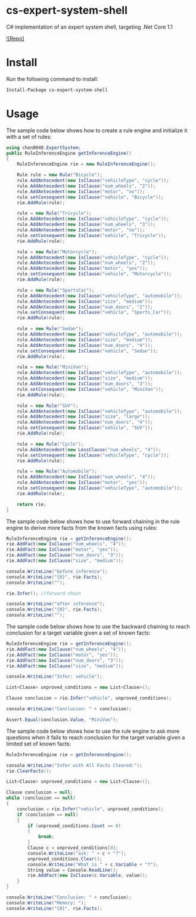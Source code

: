 # cs-expert-system-shell
C# implementation of an expert system shell, targeting .Net Core 1.1

[![Repo]](https://github.com/chen0040/cs-expert-system-shell)

# Install

Run the following command to install:

```bash
Install-Package cs-expert-system-shell
```

# Usage

The sample code below shows how to create a rule engine and initialize it with a set of rules:

```cs 
using chen0040.ExpertSystem;
public RuleInferenceEngine getInferenceEngine()
{
	RuleInferenceEngine rie = new RuleInferenceEngine();

	Rule rule = new Rule("Bicycle");
	rule.AddAntecedent(new IsClause("vehicleType", "cycle"));
	rule.AddAntecedent(new IsClause("num_wheels", "2"));
	rule.AddAntecedent(new IsClause("motor", "no"));
	rule.setConsequent(new IsClause("vehicle", "Bicycle"));
	rie.AddRule(rule);

	rule = new Rule("Tricycle");
	rule.AddAntecedent(new IsClause("vehicleType", "cycle"));
	rule.AddAntecedent(new IsClause("num_wheels", "3"));
	rule.AddAntecedent(new IsClause("motor", "no"));
	rule.setConsequent(new IsClause("vehicle", "Tricycle"));
	rie.AddRule(rule);

	rule = new Rule("Motorcycle");
	rule.AddAntecedent(new IsClause("vehicleType", "cycle"));
	rule.AddAntecedent(new IsClause("num_wheels", "2"));
	rule.AddAntecedent(new IsClause("motor", "yes"));
	rule.setConsequent(new IsClause("vehicle", "Motorcycle"));
	rie.AddRule(rule);

	rule = new Rule("SportsCar");
	rule.AddAntecedent(new IsClause("vehicleType", "automobile"));
	rule.AddAntecedent(new IsClause("size", "medium"));
	rule.AddAntecedent(new IsClause("num_doors", "2"));
	rule.setConsequent(new IsClause("vehicle", "Sports_Car"));
	rie.AddRule(rule);

	rule = new Rule("Sedan");
	rule.AddAntecedent(new IsClause("vehicleType", "automobile"));
	rule.AddAntecedent(new IsClause("size", "medium"));
	rule.AddAntecedent(new IsClause("num_doors", "4"));
	rule.setConsequent(new IsClause("vehicle", "Sedan"));
	rie.AddRule(rule);

	rule = new Rule("MiniVan");
	rule.AddAntecedent(new IsClause("vehicleType", "automobile"));
	rule.AddAntecedent(new IsClause("size", "medium"));
	rule.AddAntecedent(new IsClause("num_doors", "3"));
	rule.setConsequent(new IsClause("vehicle", "MiniVan"));
	rie.AddRule(rule);

	rule = new Rule("SUV");
	rule.AddAntecedent(new IsClause("vehicleType", "automobile"));
	rule.AddAntecedent(new IsClause("size", "large"));
	rule.AddAntecedent(new IsClause("num_doors", "4"));
	rule.setConsequent(new IsClause("vehicle", "SUV"));
	rie.AddRule(rule);

	rule = new Rule("Cycle");
	rule.AddAntecedent(new LessClause("num_wheels", "4"));
	rule.setConsequent(new IsClause("vehicleType", "cycle"));
	rie.AddRule(rule);

	rule = new Rule("Automobile");
	rule.AddAntecedent(new IsClause("num_wheels", "4"));
	rule.AddAntecedent(new IsClause("motor", "yes"));
	rule.setConsequent(new IsClause("vehicleType", "automobile"));
	rie.AddRule(rule);

	return rie;
}
```

The sample code below shows how to use forward chaining in the rule engine to derive more facts from the known facts using rules:

```cs 
RuleInferenceEngine rie = getInferenceEngine();
rie.AddFact(new IsClause("num_wheels", "4"));
rie.AddFact(new IsClause("motor", "yes"));
rie.AddFact(new IsClause("num_doors", "3"));
rie.AddFact(new IsClause("size", "medium"));

console.WriteLine("before inference");
console.WriteLine("{0}", rie.Facts);
console.WriteLine("");

rie.Infer(); //forward chain

console.WriteLine("after inference");
console.WriteLine("{0}", rie.Facts);
console.WriteLine("");
```

The sample code below shows how to use the backward chaining to reach conclusion for a target variable given a set of known facts:

```cs
RuleInferenceEngine rie = getInferenceEngine();
rie.AddFact(new IsClause("num_wheels", "4"));
rie.AddFact(new IsClause("motor", "yes"));
rie.AddFact(new IsClause("num_doors", "3"));
rie.AddFact(new IsClause("size", "medium"));

console.WriteLine("Infer: vehicle");

List<Clause> unproved_conditions = new List<Clause>();

Clause conclusion = rie.Infer("vehicle", unproved_conditions);

console.WriteLine("Conclusion: " + conclusion);

Assert.Equal(conclusion.Value, "MiniVan");
```

The sample code below shows how to use the rule engine to ask more questions when it fails to reach conclusion for the target variable given a limited set of known facts:

```cs
RuleInferenceEngine rie = getInferenceEngine();

console.WriteLine("Infer with All Facts Cleared:");
rie.ClearFacts();

List<Clause> unproved_conditions = new List<Clause>();

Clause conclusion = null;
while (conclusion == null)
{
	conclusion = rie.Infer("vehicle", unproved_conditions);
	if (conclusion == null)
	{
		if (unproved_conditions.Count == 0)
		{
			break;
		}
		Clause c = unproved_conditions[0];
		console.WriteLine("ask: " + c + "?");
		unproved_conditions.Clear();
		console.WriteLine("What is " + c.Variable + "?");
		String value = Console.ReadLine();
		rie.AddFact(new IsClause(c.Variable, value));
	}
}

console.WriteLine("Conclusion: " + conclusion);
console.WriteLine("Memory: ");
console.WriteLine("{0}", rie.Facts);
```
